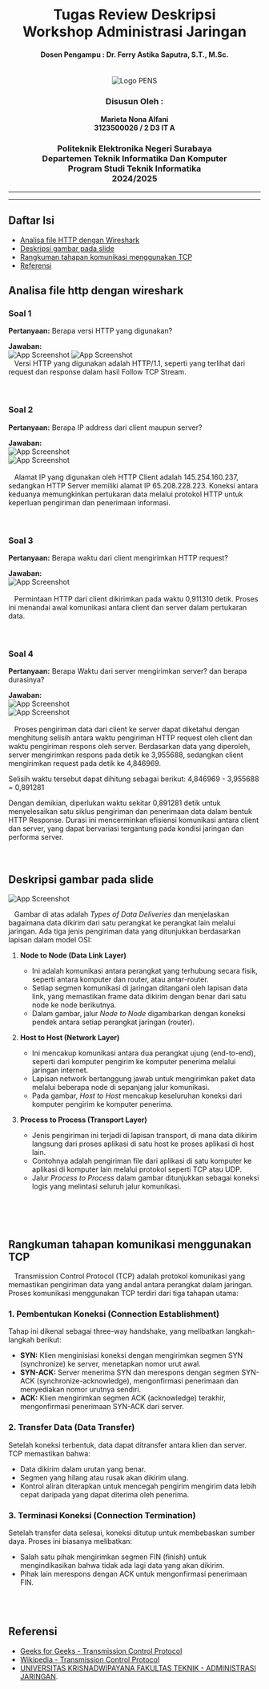 <div align="center">
    <h1 style="text-align: center;font-weight: bold">Tugas Review Deskripsi<br>Workshop Administrasi Jaringan</h1>
    <h4 style="text-align: center;">Dosen Pengampu : Dr. Ferry Astika Saputra, S.T., M.Sc.</h4>
</div>
<br />
<div align="center">
    <img src="Assets/Logo_PENS.png" alt="Logo PENS">
    <h3 style="text-align: center;">Disusun Oleh : </h3>
    <p style="text-align: center;">
        <strong>Marieta Nona Alfani</strong><br>
        <strong>3123500026 / 2 D3 IT A</strong><br>
    </p>

<h3>Politeknik Elektronika Negeri Surabaya<br>Departemen Teknik
Informatika Dan Komputer<br>Program Studi Teknik Informatika<br>2024/2025</h3>
    <hr>
    <hr>
</div>


## Daftar Isi
- [Analisa file HTTP dengan Wireshark](#analisa-file-http-dengan-wireshark)
- [Deskripsi gambar pada slide](#deskripsi-gambar-pada-slide)
- [Rangkuman tahapan komunikasi menggunakan TCP](#rangkuman-tahapan-komunikasi-menggunakan-tcp)
- [Referensi](#referensi)

## Analisa file http dengan wireshark

### Soal 1

**Pertanyaan:**
Berapa versi HTTP yang digunakan?

**Jawaban:** <br>
![App Screenshot](Assets/no1.jpg)
![App Screenshot](Assets/no1a.jpg)<br>
&nbsp;&nbsp; Versi HTTP yang digunakan adalah HTTP/1.1, seperti yang terlihat dari request dan response dalam hasil Follow TCP Stream.
<br>
<br>
<br>
### Soal 2

**Pertanyaan:**
Berapa IP address dari client maupun server?

**Jawaban:** <br>
![App Screenshot](Assets/no2.jpg)<br>
![App Screenshot](Assets/no3.jpg)<br><br>
&nbsp;&nbsp;  Alamat IP yang digunakan oleh HTTP Client adalah 145.254.160.237, sedangkan HTTP Server memiliki alamat IP 65.208.228.223. Koneksi antara keduanya memungkinkan pertukaran data melalui protokol HTTP untuk keperluan pengiriman dan penerimaan informasi.
<br>
<br>
<br>
### Soal 3

**Pertanyaan:**
Berapa waktu dari client mengirimkan HTTP request?

**Jawaban:** <br>
![App Screenshot](Assets/no4.jpg)<br><br>
&nbsp;&nbsp;  Permintaan HTTP dari client dikirimkan pada waktu 0,911310 detik. Proses ini menandai awal komunikasi antara client dan server dalam pertukaran data. 
<br>
<br>
<br>
### Soal 4

**Pertanyaan:**
Berapa Waktu dari server mengirimkan server? dan berapa durasinya?

**Jawaban:** <br>
![App Screenshot](Assets/no5.jpg)<br>
![App Screenshot](Assets/no6.jpg)<br><br>
&nbsp;&nbsp; Proses pengiriman data dari client ke server dapat diketahui dengan menghitung selisih antara waktu pengiriman HTTP request oleh client dan waktu pengiriman respons oleh server. Berdasarkan data yang diperoleh, server mengirimkan respons pada detik ke 3,955688, sedangkan client mengirimkan request pada detik ke 4,846969.

Selisih waktu tersebut dapat dihitung sebagai berikut:
4,846969 - 3,955688 = 0,891281

   Dengan demikian, diperlukan waktu sekitar 0,891281 detik untuk menyelesaikan satu siklus pengiriman dan penerimaan data dalam bentuk HTTP Response. Durasi ini mencerminkan efisiensi komunikasi antara client dan server, yang dapat bervariasi tergantung pada kondisi jaringan dan performa server. 
<br>
<br>
<br>
## Deskripsi gambar pada slide 
![App Screenshot](Assets/no7.png)<br>

&nbsp;&nbsp; Gambar di atas adalah *Types of Data Deliveries* dan menjelaskan bagaimana data dikirim dari satu perangkat ke perangkat lain melalui jaringan. Ada tiga jenis pengiriman data yang ditunjukkan berdasarkan lapisan dalam model OSI:

1. **Node to Node (Data Link Layer)**  
   - Ini adalah komunikasi antara perangkat yang terhubung secara fisik, seperti antara komputer dan router, atau antar-router.  
   - Setiap segmen komunikasi di jaringan ditangani oleh lapisan data link, yang memastikan frame data dikirim dengan benar dari satu node ke node berikutnya.  
   - Dalam gambar, jalur *Node to Node* digambarkan dengan koneksi pendek antara setiap perangkat jaringan (router).

2. **Host to Host (Network Layer)**  
   - Ini mencakup komunikasi antara dua perangkat ujung (end-to-end), seperti dari komputer pengirim ke komputer penerima melalui jaringan internet.  
   - Lapisan network bertanggung jawab untuk mengirimkan paket data melalui beberapa node di sepanjang jalur komunikasi.  
   - Pada gambar, *Host to Host* mencakup keseluruhan koneksi dari komputer pengirim ke komputer penerima.

3. **Process to Process (Transport Layer)**  
   - Jenis pengiriman ini terjadi di lapisan transport, di mana data dikirim langsung dari proses aplikasi di satu host ke proses aplikasi di host lain.  
   - Contohnya adalah pengiriman file dari aplikasi di satu komputer ke aplikasi di komputer lain melalui protokol seperti TCP atau UDP.  
   - Jalur *Process to Process* dalam gambar ditunjukkan sebagai koneksi logis yang melintasi seluruh jalur komunikasi.
<br>
<br>
<br>

## Rangkuman tahapan komunikasi menggunakan TCP
&nbsp;&nbsp; Transmission Control Protocol (TCP) adalah protokol komunikasi yang memastikan pengiriman data yang andal antara perangkat dalam jaringan. Proses komunikasi menggunakan TCP terdiri dari tiga tahapan utama:

### 1. Pembentukan Koneksi (Connection Establishment)
Tahap ini dikenal sebagai three-way handshake, yang melibatkan langkah-langkah berikut:
- **SYN:** Klien menginisiasi koneksi dengan mengirimkan segmen SYN (synchronize) ke server, menetapkan nomor urut awal.
- **SYN-ACK:** Server menerima SYN dan merespons dengan segmen SYN-ACK (synchronize-acknowledge), mengonfirmasi penerimaan dan menyediakan nomor urutnya sendiri.
- **ACK:** Klien mengirimkan segmen ACK (acknowledge) terakhir, mengonfirmasi penerimaan SYN-ACK dari server.

### 2. Transfer Data (Data Transfer)
Setelah koneksi terbentuk, data dapat ditransfer antara klien dan server. TCP memastikan bahwa:
- Data dikirim dalam urutan yang benar.
- Segmen yang hilang atau rusak akan dikirim ulang.
- Kontrol aliran diterapkan untuk mencegah pengirim mengirim data lebih cepat daripada yang dapat diterima oleh penerima.

### 3. Terminasi Koneksi (Connection Termination)
Setelah transfer data selesai, koneksi ditutup untuk membebaskan sumber daya. Proses ini biasanya melibatkan:
- Salah satu pihak mengirimkan segmen FIN (finish) untuk mengindikasikan bahwa tidak ada lagi data yang akan dikirim.
- Pihak lain merespons dengan ACK untuk mengonfirmasi penerimaan FIN.
<br>
<br>

## Referensi

- [Geeks for Geeks - Transmission Control Protocol](https://www.geeksforgeeks.org/benefits-of-multithreading-in-operating-system/)
- [Wikipedia - Transmission Control Protocol](https://en.wikipedia.org/wiki/Transmission_Control_Protocol)
- [UNIVERSITAS KRISNADWIPAYANA
FAKULTAS TEKNIK - ADMINISTRASI JARINGAN](https://repository.unkris.ac.id/id/eprint/34/1/administrasi-jaringan.pdf).
